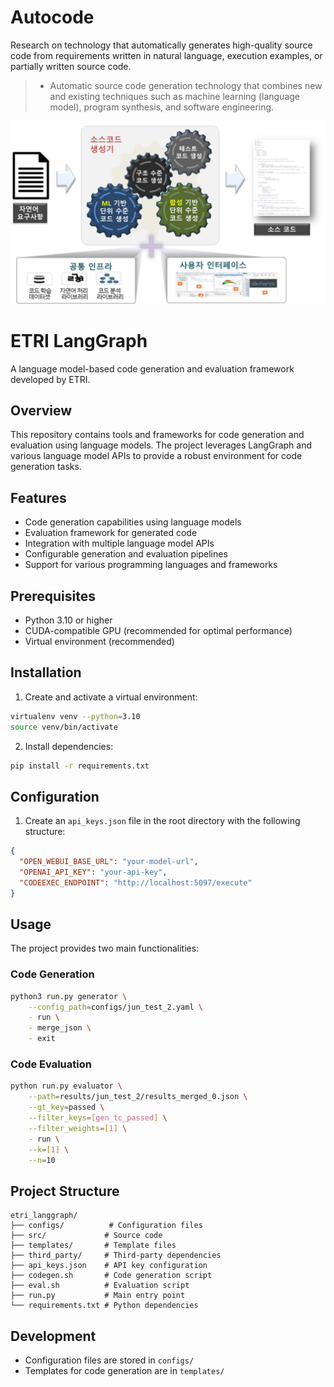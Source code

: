 # Autocode

Research on technology that automatically generates high-quality source code from requirements written in natural language, execution examples, or partially written source code.

>-  Automatic source code generation technology that combines new and existing techniques such as machine learning (language model), program synthesis, and software engineering.

![image](./overview_autocode.png)

# ETRI LangGraph

A language model-based code generation and evaluation framework developed by ETRI.

## Overview

This repository contains tools and frameworks for code generation and evaluation using language models. The project leverages LangGraph and various language model APIs to provide a robust environment for code generation tasks.

## Features

- Code generation capabilities using language models
- Evaluation framework for generated code
- Integration with multiple language model APIs
- Configurable generation and evaluation pipelines
- Support for various programming languages and frameworks

## Prerequisites

- Python 3.10 or higher
- CUDA-compatible GPU (recommended for optimal performance)
- Virtual environment (recommended)

## Installation

1. Create and activate a virtual environment:
```bash
virtualenv venv --python=3.10
source venv/bin/activate  
```

2. Install dependencies:
```bash
pip install -r requirements.txt
```

## Configuration

1. Create an `api_keys.json` file in the root directory with the following structure:
```json
{
  "OPEN_WEBUI_BASE_URL": "your-model-url",
  "OPENAI_API_KEY": "your-api-key",
  "CODEEXEC_ENDPOINT": "http://localhost:5097/execute"
}
```

## Usage

The project provides two main functionalities:

### Code Generation

```bash
python3 run.py generator \
    --config_path=configs/jun_test_2.yaml \
    - run \
    - merge_json \
    - exit
```

### Code Evaluation

```bash
python run.py evaluator \
    --path=results/jun_test_2/results_merged_0.json \
    --gt_key=passed \
    --filter_keys=[gen_tc_passed] \
    --filter_weights=[1] \
    - run \
    --k=[1] \
    --n=10
```

## Project Structure

```
etri_langgraph/
├── configs/          # Configuration files
├── src/             # Source code
├── templates/       # Template files
├── third_party/     # Third-party dependencies
├── api_keys.json    # API key configuration
├── codegen.sh       # Code generation script
├── eval.sh          # Evaluation script
├── run.py           # Main entry point
└── requirements.txt # Python dependencies
```

## Development

- Configuration files are stored in `configs/`
- Templates for code generation are in `templates/`

